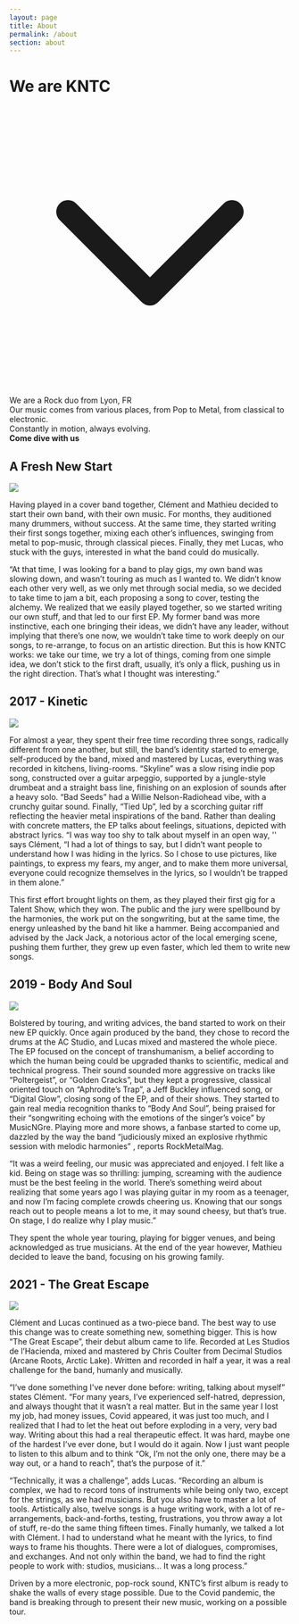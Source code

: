 ```yaml
---
layout: page
title: About
permalink: /about
section: about
---
```


<div class="h-app-height bg-fixed bg-cover bg-center anim--cascad flex flex-col justify-center" data-animate="" style="background-image: url(assets/images/about.jpg)">
  <h1 class="text-white z-10 tracking-wider">We are KNTC</h1>
  <div class="absolute top-0 left-0 right-0 bottom-0 w-full h-full bg-black opacity-30 z-0"></div>
  <div class="absolute text-white mx-auto pb-5 w-full flex justify-center bottom-0 anim-fade-up">
    <svg xmlns="http://www.w3.org/2000/svg" class="h-12 animate-bounce" fill="none" viewBox="0 0 24 24" stroke="currentColor">
      <path stroke-linecap="round" stroke-linejoin="round" stroke-width="2" d="M19 9l-7 7-7-7" />
    </svg>
  </div>
</div>

<div class="px-2 py-12 container max-w-5xl mx-auto">
  <p class="m-0">
    We are a Rock duo from Lyon, FR
    <br>
    Our music comes from various places, from Pop to Metal, from classical to electronic.
    <br>
    Constantly in motion, always evolving.
    <br>
    <strong>Come dive with us</strong>
  </p>
</div>
<div class="relative bg-fixed bg-cover bg-center h-24 flex flex-col justify-center" style="background-image: url(assets/images/about-title-bg-1.jpg)">
  <h2 class="text-white m-0 z-10">A Fresh New Start</h2>
  <div class="absolute top-0 left-0 right-0 bottom-0 w-full h-full bg-black opacity-40 z-0"></div>
</div>
<div class="px-2 py-12 container max-w-5xl mx-auto grid md:grid-cols-5 gap-8">
  <div class="md:col-span-2">
    <img src="assets/images/about-1.jpg" class="object-cover object-center h-full shadow-lg">
  </div>
  <div class="md:col-span-3 text-justify">
    <p>
      Having played in a cover band together, Clément and Mathieu decided to start their own band, with their own music. For months, they auditioned many drummers, without success. At the same time, they started writing their first songs together, mixing each other’s influences, swinging from metal to pop-music, through classical pieces. Finally, they met Lucas, who stuck with the guys, interested in what the band could do musically.
    </p>
    <p>
      “At that time, I was looking for a band to play gigs, my own band was slowing down, and wasn’t touring as much as I wanted to.
      We didn’t know each other very well, as we only met through social media, so we decided to take time to jam a bit, each proposing a song to cover, testing the alchemy. We realized that we easily played together, so we started writing our own stuff, and that led to our first EP.
      My former band was more instinctive, each one bringing their ideas, we didn’t have any leader, without implying that there’s one now, we wouldn’t take time to work deeply on our songs, to re-arrange, to focus on an artistic direction.
      But this is how KNTC works: we take our time, we try a lot of things, coming from one simple idea, we don’t stick to the first draft, usually, it’s only a flick, pushing us in the right direction. That’s what I thought was interesting.”
    </p>
  </div>
</div>
<div class="relative bg-fixed bg-cover bg-center h-24 flex flex-col justify-center" style="background-image: url(assets/images/about-title-bg-2.jpg)">
  <h2 class="text-white m-0 z-10">2017 - Kinetic</h2>
  <div class="absolute top-0 left-0 right-0 bottom-0 w-full h-full bg-black opacity-40 z-0"></div>
</div>
<div class="px-2 py-12 container max-w-5xl mx-auto grid md:grid-cols-5 gap-8">
  <div class="md:col-span-2">
    <img src="assets/images/about-2.jpg" class="object-cover object-center h-full shadow-lg">
  </div>
  <div class="md:col-span-3 md:order-first text-justify">
    <p>
      For almost a year, they spent their free time recording three songs, radically different from one another, but still, the band’s identity started to emerge, self-produced by the band, mixed and mastered by Lucas, everything was recorded in kitchens, living-rooms.
      “Skyline” was a slow rising indie pop song, constructed over a guitar arpeggio, supported by a jungle-style drumbeat and a straight bass line, finishing on an explosion of sounds after a heavy solo.
      “Bad Seeds” had a Willie Nelson-Radiohead vibe, with a crunchy guitar sound.
      Finally, “Tied Up”, led by a scorching guitar riff reflecting the heavier metal inspirations of the band.
      Rather than dealing with concrete matters, the EP talks about feelings, situations, depicted with abstract lyrics.
      “I was way too shy to talk about myself in an open way, '' says Clément, “I had a lot of things to say, but I didn’t want people to understand how I was hiding in the lyrics. So I chose to use pictures, like paintings, to express my fears, my anger, and to make them more universal, everyone could recognize themselves in the lyrics, so I wouldn’t be trapped in them alone.”
    </p>
    <p>
      This first effort brought lights on them, as they played their first gig for a Talent Show, which they won. The public and the jury were spellbound by the harmonies, the work put on the songwriting, but at the same time, the energy unleashed by the band hit like a hammer.
      Being accompanied and advised by the Jack Jack, a notorious actor of the local emerging scene, pushing them further, they grew up even faster, which led them to write new songs.
    </p>
  </div>
</div>
<div class="relative bg-fixed bg-cover bg-center h-24 flex flex-col justify-center" style="background-image: url(assets/images/about-title-bg-3.jpg)">
  <h2 class="text-white m-0 z-10">2019 - Body And Soul</h2>
  <div class="absolute top-0 left-0 right-0 bottom-0 w-full h-full bg-black opacity-40 z-0"></div>
</div>
<div class="px-2 py-12 container max-w-5xl mx-auto grid md:grid-cols-5 gap-8">
  <div class="md:col-span-2">
    <img src="assets/images/about-3.jpg" class="object-cover object-center h-full shadow-lg">
  </div>
  <div class="md:col-span-3 text-justify">
    <p>
      Bolstered by touring, and writing advices, the band started to work on their new EP quickly. Once again produced by the band, they chose to record the drums at the AC Studio, and Lucas mixed and mastered the whole piece.
      The EP focused on the concept of transhumanism, a belief according to which the human being could be upgraded thanks to scientific, medical and technical progress. Their sound sounded more aggressive on tracks like “Poltergeist”, or “Golden Cracks”, but they kept a progressive, classical oriented touch on “Aphrodite’s Trap”, a Jeff Buckley influenced song, or “Digital Glow”, closing song of the EP, and of their shows.
      They started to gain real media recognition thanks to “Body And Soul”, being praised for their “songwriting echoing with the emotions of the singer’s voice” by MusicNGre. Playing more and more shows, a fanbase started to come up, dazzled by the way the band “judiciously mixed an explosive rhythmic session with melodic harmonies” , reports RockMetalMag.
    </p>
    <p>
      “It was a weird feeling, our music was appreciated and enjoyed. I felt like a kid. Being on stage was so thrilling: jumping, screaming with the audience must be the best feeling in the world. There’s something weird about realizing that some years ago I was playing guitar in my room as a teenager, and now I’m facing complete crowds cheering us.
      Knowing that our songs reach out to people means a lot to me, it may sound cheesy, but that’s true. On stage, I do realize why I play music.”
    </p>
    <p>
      They spent the whole year touring, playing for bigger venues, and being acknowledged as true musicians. At the end of the year however, Mathieu decided to leave the band, focusing on his growing family.
    </p>
  </div>
</div>
<div class="relative bg-fixed bg-cover bg-center h-24 flex flex-col justify-center" style="background-image: url(assets/images/about-title-bg-4.jpg)">
  <h2 class="text-white m-0 z-10">2021 - The Great Escape</h2>
  <div class="absolute top-0 left-0 right-0 bottom-0 w-full h-full bg-black opacity-40 z-0"></div>
</div>
<div class="px-2 py-12 container max-w-5xl mx-auto grid md:grid-cols-5 gap-8">
  <div class="md:col-span-2">
    <img src="assets/images/about-4.jpg" class="object-cover object-center h-full shadow-lg">
  </div>
  <div class="md:col-span-3 md:order-first text-justify">
    <p>
      Clément and Lucas continued as a two-piece band. The best way to use this change was to create something new, something bigger. This is how “The Great Escape”, their debut album came to life. Recorded at Les Studios de l’Hacienda, mixed and mastered by Chris Coulter from Decimal Studios (Arcane Roots, Arctic Lake).
      Written and recorded in half a year, it was a real challenge for the band, humanly and musically.
    </p>
    <p>
      “I’ve done something I've never done before: writing, talking about myself” states Clément. “For many years, I’ve experienced self-hatred, depression, and always thought that it wasn’t a real matter. But in the same year I lost my job, had money issues, Covid appeared, it was just too much, and I realized that I had to let the heat out before exploding in a very, very bad way.
      Writing about this had a real therapeutic effect. It was hard, maybe one of the hardest I’ve ever done, but I would do it again. Now I just want people to listen to this album and to think “Ok, I’m not the only one, there may be a way out, or a hand to reach”, that’s the purpose of it.”
    </p>
    <p>
      “Technically, it was a challenge”, adds Lucas. “Recording an album is complex, we had to record tons of instruments while being only two, except for the strings, as we had musicians. But you also have to master a lot of tools.
      Artistically also, twelve songs is a huge writing work, with a lot of re-arrangements, back-and-forths, testing, frustrations, you throw away a lot of stuff, re-do the same thing fifteen times.
      Finally humanly, we talked a lot with Clément. I had to understand what he meant with the lyrics, to find ways to frame his thoughts. There were a lot of dialogues, compromises, and exchanges. And not only within the band, we had to find the right people to work with: studios, musicians… It was a long process.”
    </p>
    <p>
      Driven by a more electronic, pop-rock sound, KNTC’s first album is ready to shake the walls of every stage possible. Due to the Covid pandemic, the band is breaking through to present their new music, working on a possible tour.
    </p>
  </div>
</div>
